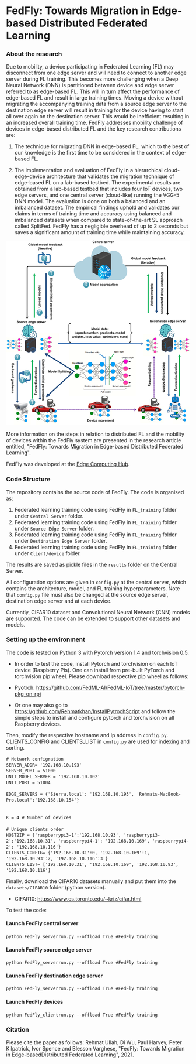 

# FedFly: Towards Migration in Edge-based Distributed Federated Learning

### About the research

Due to mobility, a device participating in Federated Learning (FL) may disconnect from one edge server and will need to connect to another edge server during FL training. This becomes more challenging when a Deep Neural Network (DNN) is partitioned between device and edge server referred to as edge-based FL. This will in turn affect the performance of edge-based FL and result in large training times. Moving a device without migrating the accompanying training data from a source edge server to the destination edge server will result in training for the device having to start all over again on the destination server. This would be inefficient resulting in an increased overall training time. FedFly addresses mobility challenge of devices in edge-based distributed FL and the key research contributions are:

1)  The technique for migrating DNN in edge-based FL, which to the best of our knowledge is the first time to be considered in the context of edge-based FL.

2) The implementation and evaluation of FedFly in a hierarchical cloud-edge-device architecture that validates the migration technique of edge-based FL on a lab-based testbed. The experimental results are obtained from a lab-based testbed that includes four IoT devices, two edge servers, and one central server (cloud-like) running the VGG-5 DNN model. The evaluation is done on both a balanced and an imbalanced dataset. The empirical findings uphold and validates our claims in terms of training time and accuracy using balanced and imbalanced datasets when compared to state-of-the-art SL approach called SplitFed. FedFly has a negligible overhead of up to 2 seconds but saves a significant amount of training time while maintaining accuracy.

<p align="center">
  <img src="FedFly System.png" alt="FedFly System width="800"/>
</p>

More information on the steps in relation to distributed FL and the mobility of devices within the FedFly system are presented in the research article entitled, "FedFly: Towards Migration in Edge-based Distributed Federated Learning".
                                                             
FedFly was developed at the [Edge Computing Hub](https://edgehub.co.uk). 

### Code Structure

The repository contains the source code of FedFly. The code is organised as: 

1) Federated learning training code using FedFly in `FL_training` folder under `Central Server` folder.
2) Federated learning training code using FedFly in `FL_training` folder under `Source Edge Server` folder.
3) Federated learning training code using FedFly in `FL_training` folder under `Destination Edge Server` folder.
4) Federated learning training code using FedFly in `FL_training` folder under `Client/device` folder. 

The results are saved as pickle files in the `results` folder on the Central Server. 

All configuration options are given in `config.py` at the central server, which contains the architecture, model, and FL training hyperparameters.
Note that `config.py` file must also be changed at the source edge server, destination edge server and at each device.  

Currently, CIFAR10 dataset and Convolutional Neural Network (CNN) models are supported. The code can be extended to support other datasets and models.

### Setting up the environment

The code is tested on Python 3 with Pytorch version 1.4 and torchvision 0.5. 
- In order to test the code, install Pytorch and torchvision on each IoT device (Raspberry Pis). One can install from pre-built PyTorch and torchvision pip wheel. Please download respective pip wheel as follows:
- Pyotrch: https://github.com/FedML-AI/FedML-IoT/tree/master/pytorch-pkg-on-rpi

- Or one may also go to https://github.com/Rehmatkhan/InstallPytrochScript and follow the simple steps to install and configure pytorch and torchvision on all Raspberry devices.

Then, modify the respective hostname and ip address in `config.py`. CLIENTS_CONFIG and CLIENTS_LIST in `config.py` are used for indexing and sorting.

```
# Network configration
SERVER_ADDR= '192.168.10.193'
SERVER_PORT = 51000
UNIT_MODEL_SERVER = '192.168.10.102'
UNIT_PORT = 51004

EDGE_SERVERS = {'Sierra.local': '192.168.10.193', 'Rehmats-MacBook-Pro.local':'192.168.10.154'}


K = 4 # Number of devices

# Unique clients order
HOST2IP = {'raspberrypi3-1':'192.168.10.93', 'raspberrypi3-2':'192.168.10.31', 'raspberrypi4-1': '192.168.10.169', 'raspberrypi4-2': '192.168.10.116'}
CLIENTS_CONFIG= {'192.168.10.31':0, '192.168.10.169':1, '192.168.10.93':2, '192.168.10.116':3 }
CLIENTS_LIST= ['192.168.10.31', '192.168.10.169', '192.168.10.93', '192.168.10.116'] 

```
Finally, download the CIFAR10 datasets manually and put them into the `datasets/CIFAR10` folder (python version). 
- CIFAR10: https://www.cs.toronto.edu/~kriz/cifar.html


To test the code:

#### Launch FedFly central server

```
python FedFly_serverrun.py --offload True #FedFly training
```

#### Launch FedFly source edge server

```
python FedFly_serverrun.py --offload True #FedFly training
```
#### Launch FedFly destination edge server

```
python FedFly_serverrun.py --offload True #FedFly training
```
#### Launch FedFly devices

```
python FedFly_clientrun.py --offload True #FedFly training

```

### Citation

Please cite the paper as follows: Rehmat Ullah, Di Wu,  Paul Harvey, Peter Kilpatrick, Ivor Spence and Blesson Varghese, "FedFly: Towards Migration in Edge-basedDistributed Federated Learning", 2021.
